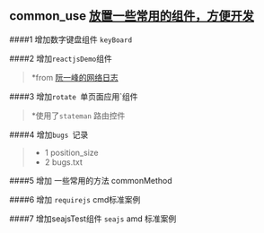 ## common_use [放置一些常用的组件，方便开发]()

####1 增加数字键盘组件 `keyBoard`

####2 增加`reactjsDemo`组件 
>*from [阮一峰的网络日志](http://www.ruanyifeng.com/blog/2015/03/react.html) 

####3 增加`rotate `单页面应用`组件 
>*使用了`stateman` 路由控件

####4 增加`bugs `记录 
>* 1 position_size
>* 2 bugs.txt

####5 增加 一些常用的方法 commonMethod

####6 增加 `requirejs` cmd标准案例 

####7 增加seajsTest组件 `seajs` amd 标准案例


